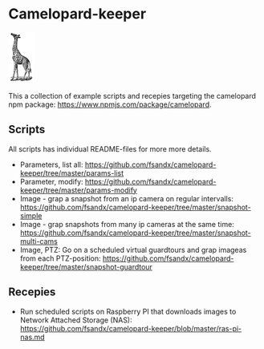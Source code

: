 # Camelopard-keeper

<img src="https://raw.githubusercontent.com/fsandx/camelopard/master/assets/camelopard.png">

This a collection of example scripts and recepies targeting the camelopard npm package: https://www.npmjs.com/package/camelopard.

## Scripts
All scripts has individual README-files for more more details.
* Parameters, list all: https://github.com/fsandx/camelopard-keeper/tree/master/params-list
* Parameter, modify: https://github.com/fsandx/camelopard-keeper/tree/master/params-modify
* Image - grap a snapshot from an ip camera on regular intervalls: https://github.com/fsandx/camelopard-keeper/tree/master/snapshot-simple
* Image - grap snapshots from many ip cameras at the same time: https://github.com/fsandx/camelopard-keeper/tree/master/snapshot-multi-cams
* Image, PTZ: Go on a scheduled virtual guardtours and grap imageas from each PTZ-position: https://github.com/fsandx/camelopard-keeper/tree/master/snapshot-guardtour

## Recepies
* Run scheduled scripts on Raspberry PI that downloads images to Network Attached Storage (NAS): https://github.com/fsandx/camelopard-keeper/blob/master/ras-pi-nas.md
